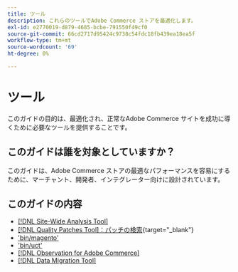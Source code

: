 ```yaml
---
title: ツール
description: これらのツールでAdobe Commerce ストアを最適化します。
exl-id: e2770019-d879-4685-bcbe-791550f49cf0
source-git-commit: 66cd2717d95424c9738c54fdc18fb439ea18ea5f
workflow-type: tm+mt
source-wordcount: '69'
ht-degree: 0%

---
```


# ツール

このガイドの目的は、最適化され、正常なAdobe Commerce サイトを成功に導くために必要なツールを提供することです。

## このガイドは誰を対象としていますか？

このガイドは、Adobe Commerce ストアの最適なパフォーマンスを容易にするために、マーチャント、開発者、インテグレーター向けに設計されています。

## このガイドの内容

* [[!DNL Site-Wide Analysis Tool]](../tools/site-wide-analysis-tool/intro.md)
* [[!DNL Quality Patches Tool]：パッチの検索](https://experienceleague.adobe.com/tools/commerce-quality-patches/index.html){target="_blank"}
* [&#39;bin/magento&#39;](reference/commerce-on-premises.md)
* [&#39;bin/uct&#39;](reference/commerce-on-premises.md)
* [[!DNL Observation for Adobe Commerce]](../tools/observation-for-adobe-commerce/intro.md)
* [[!DNL Data Migration Tool]](data-migration-tool/how-migration-works.md)
